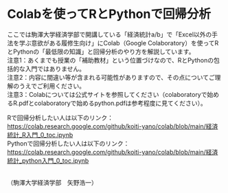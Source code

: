 # Colabを使ってRとPythonで回帰分析
ここでは駒澤大学経済学部で開講している「経済統計a/b」で「Excel以外の手法を学ぶ意欲がある履修生向け」にColab（Google Colaboratory）を使ってRとPythonの「最低限の知識」と回帰分析のやり方を解説しています。
<br>
注意1：あくまでも授業の「補助教材」という位置づけなので、RとPythonの包括的な入門ではありません。
<br>
注意2：内容に間違い等が含まれる可能性がありますので、その点についてご理解のうえでご利用ください。
<br>
注意3：Colabについては公式サイトを参照してください（colaboratoryで始めるR.pdfとcolaboratoryで始めるpython.pdfは参考程度に見てください）。

Rで回帰分析したい人は以下のリンク：<br>
https://colab.research.google.com/github/koiti-yano/colab/blob/main/経済統計_R入門_0_toc.ipynb
<br>
Pythonで回帰分析したい人は以下のリンク：<br>
https://colab.research.google.com/github/koiti-yano/colab/blob/main/経済統計_python入門_0_toc.ipynb

<br>（駒澤大学経済学部　矢野浩一）
